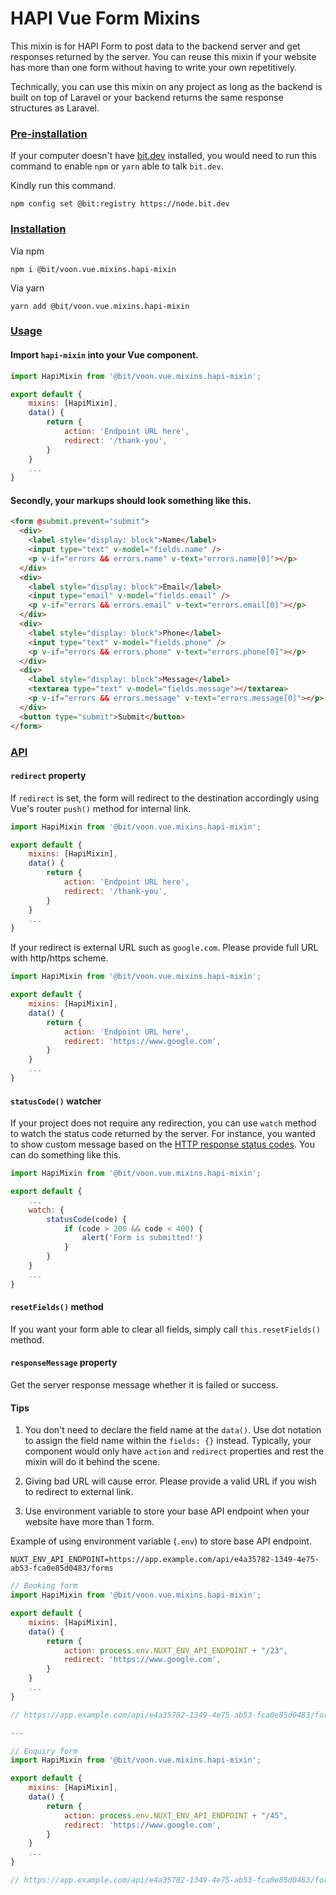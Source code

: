# HAPI Vue Form Mixins

This mixin is for HAPI Form to post data to the backend server and get responses returned by the server. You can reuse this mixin if your website has more than one form without having to write your own repetitively.

Technically, you can use this mixin on any project as long as the backend is built on top of Laravel or your backend returns the same response structures as Laravel.

### [Pre-installation](#pre_installation)

If your computer doesn't have [bit.dev](https://bit.dev/) installed, you would need to run this command to enable `npm` or `yarn` able to talk `bit.dev`.

Kindly run this command.
```
npm config set @bit:registry https://node.bit.dev
```

### [Installation](#installation)

Via npm
```
npm i @bit/voon.vue.mixins.hapi-mixin
```

Via yarn
```
yarn add @bit/voon.vue.mixins.hapi-mixin
```

### [Usage](#usage)

#### Import `hapi-mixin` into your Vue component.

```js
import HapiMixin from '@bit/voon.vue.mixins.hapi-mixin';

export default {
    mixins: [HapiMixin],
    data() {
        return {
            action: 'Endpoint URL here',
            redirect: '/thank-you',
        }
    }
    ...
}
```

#### Secondly, your markups should look something like this.

```html
<form @submit.prevent="submit">
  <div>
    <label style="display: block">Name</label>
    <input type="text" v-model="fields.name" />
    <p v-if="errors && errors.name" v-text="errors.name[0]"></p>
  </div>
  <div>
    <label style="display: block">Email</label>
    <input type="email" v-model="fields.email" />
    <p v-if="errors && errors.email" v-text="errors.email[0]"></p>
  </div>
  <div>
    <label style="display: block">Phone</label>
    <input type="text" v-model="fields.phone" />
    <p v-if="errors && errors.phone" v-text="errors.phone[0]"></p>
  </div>
  <div>
    <label style="display: block">Message</label>
    <textarea type="text" v-model="fields.message"></textarea>
    <p v-if="errors && errors.message" v-text="errors.message[0]"></p>
  </div>
  <button type="submit">Submit</button>
</form>
```

### [API](#api)
#### `redirect` property

If `redirect` is set, the form will redirect to the destination accordingly using Vue's router `push()` method for internal link.

```js
import HapiMixin from '@bit/voon.vue.mixins.hapi-mixin';

export default {
    mixins: [HapiMixin],
    data() {
        return {
            action: 'Endpoint URL here',
            redirect: '/thank-you',
        }
    }
    ...
}
```

If your redirect is external URL such as `google.com`. Please provide full URL with http/https scheme.

```js
import HapiMixin from '@bit/voon.vue.mixins.hapi-mixin';

export default {
    mixins: [HapiMixin],
    data() {
        return {
            action: 'Endpoint URL here',
            redirect: 'https://www.google.com',
        }
    }
    ...
}
```


#### `statusCode()` watcher

If your project does not require any redirection, you can use `watch` method to watch the status code returned by the server. For instance, you wanted to show custom message based on the [HTTP response status codes](https://developer.mozilla.org/en-US/docs/Web/HTTP/Status). You can do something like this.

```js
import HapiMixin from '@bit/voon.vue.mixins.hapi-mixin';

export default {
    ...
    watch: {
        statusCode(code) {
            if (code > 200 && code < 400) {
                alert('Form is submitted!')
            }
        }
    }
    ...
}
```

#### `resetFields()` method

If you want your form able to clear all fields, simply call `this.resetFields()` method.

#### `responseMessage` property

Get the server response message whether it is failed or success.

#### Tips
1. You don't need to declare the field name at the `data()`. Use dot notation to assign the field name within the `fields: {}` instead. Typically, your component would only have `action` and `redirect` properties and rest the mixin will do it behind the scene.

2. Giving bad URL will cause error. Please provide a valid URL if you wish to redirect to external link.

3. Use environment variable to store your base API endpoint when your website have more than 1 form.

Example of using environment variable (`.env`) to store base API endpoint.

```
NUXT_ENV_API_ENDPOINT=https://app.example.com/api/e4a35782-1349-4e75-ab53-fca0e85d0483/forms
```

```js
// Booking form
import HapiMixin from '@bit/voon.vue.mixins.hapi-mixin';

export default {
    mixins: [HapiMixin],
    data() {
        return {
            action: process.env.NUXT_ENV_API_ENDPOINT + "/23",
            redirect: 'https://www.google.com',
        }
    }
    ...
}

// https://app.example.com/api/e4a35782-1349-4e75-ab53-fca0e85d0483/forms/23

---

// Enquiry form
import HapiMixin from '@bit/voon.vue.mixins.hapi-mixin';

export default {
    mixins: [HapiMixin],
    data() {
        return {
            action: process.env.NUXT_ENV_API_ENDPOINT + "/45",
            redirect: 'https://www.google.com',
        }
    }
    ...
}

// https://app.example.com/api/e4a35782-1349-4e75-ab53-fca0e85d0483/forms/45
```